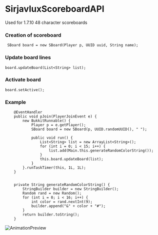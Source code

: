 # SirjavluxScoreboardAPI
Used for 1.7.10 48 character scoreboards

### Creation of scoreboard
```
 SBoard board = new SBoard(Player p, UUID uuid, String name);
```

### Update board lines
```
board.updateBoard(List<String> list);
```

### Activate board
```
board.setActive();
```

### Example
```
	@EventHandler
	public void pJoin(PlayerJoinEvent e) {
		new BukkitRunnable() {
			Player p = e.getPlayer();
		    SBoard board = new SBoard(p, UUID.randomUUID(), " ");
		        
		    public void run() {
		    	List<String> list = new ArrayList<String>();
		    	for (int i = 0; i < 15; i++) {
		    		list.add(Main.this.generateRandomColorString());
		    	}
		    	this.board.updateBoard(list);
		    }
		}.runTaskTimer(this, 1L, 1L); 
	}

	  
	private String generateRandomColorString() {
		StringBuilder builder = new StringBuilder();
		Random rand = new Random();
		for (int i = 0; i < 16; i++) {
			int color = rand.nextInt(9);
			builder.append("&" + color + "#");
		} 
		return builder.toString();
	}
```
![AnimationPreview](https://media.giphy.com/media/cItjJyB1sCOVYCxXGI/giphy.gif)
